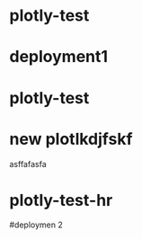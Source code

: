 # plotly-test
# deployment1
# plotly-test

# new plotlkdjfskf

asffafasfa
# plotly-test-hr
#deploymen 2
<!-- #deploymen 3
#deploymen 4
#deploymen 5
#deployment 6
#deployment 7 -->